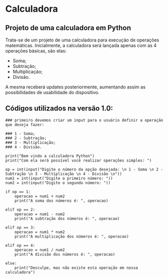 # Calculadora

## Projeto de uma calculadora em Python

Trata-se de um projeto de uma calculadora para execução de operações matemáticas. Inicialmente, a calculadora será lançada apenas com as 4 operações básicas, são elas:


* Soma;
* Subtração;
* Multiplicação;
* Divisão.

A mesma receberá updates posteriormente, aumentando assim as possibilidades de usabilidade do dispositivo.

## Códigos utilizados na versão 1.0:
```
### primeiro devemos criar um input para o usuário definir a operação que deseja fazer:

### 1 - Soma;
### 2 - Subtração;
### 3 - Multiplicação;
### 4 - Divisão.

print("Bem vindo a calculadora Python")
print("Com ela será possível você realizar operações simples: ")

op = int(input("Digite o número da opção desejada: \n 1 - Soma \n 2 - Subtração \n 3 - Multiplicação \n 4 - Divisão \n"))
num1 = int(input("Digite o primeiro número: "))
num2 = int(input("Digite o segundo número: "))

if op == 1:
    operacao = num1 + num2
    print("A soma dos números é: ", operacao)

elif op == 2:
    operacao = num1 - num2
    print("A subtração dos números é: ", operacao)

elif op == 3:
    operacao = num1 * num2
    print("A multiplicação dos números é: ", operacao)
    
elif op == 4:
    operacao = num1 / num2
    print("A divisão dos números é: ", operacao)
    
else:
    print("Desculpe, mas não existe esta operação em nossa calculadora")

```
